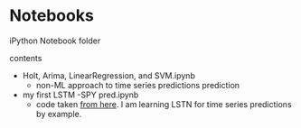 # Notebooks
iPython Notebook folder 

contents 

- Holt, Arima, LinearRegression, and SVM.ipynb 
   + non-ML approach to time series predictions  prediction
- my first LSTM -SPY pred.ipynb
   - code taken [from here](https://colab.research.google.com/drive/1mhsbBTXEwUv9pb1N7MUpFIQ8r73_6-YB#scrollTo=9JnRa0vebWqT). I am learning LSTN for time series predictions by example.  

